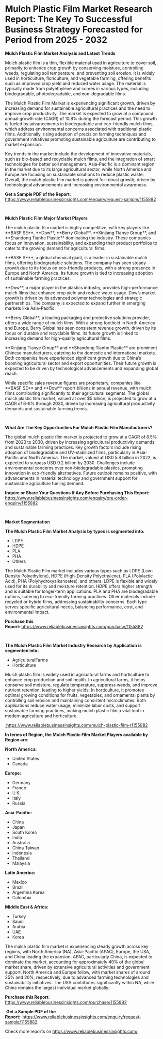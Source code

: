 <p><h1>Mulch Plastic Film Market Research Report: The Key To Successful Business Strategy Forecasted for Period from 2025 - 2032</h1></p><p><strong>Mulch Plastic Film Market Analysis and Latest Trends</strong></p>
<p><p>Mulch plastic film is a thin, flexible material used in agriculture to cover soil, primarily to enhance crop growth by conserving moisture, controlling weeds, regulating soil temperature, and preventing soil erosion. It is widely used in horticulture, floriculture, and vegetable farming, offering benefits such as improved crop yield and reduced water usage. The material is typically made from polyethylene and comes in various types, including biodegradable, photodegradable, and non-degradable films.</p><p>The Mulch Plastic Film Market is experiencing significant growth, driven by increasing demand for sustainable agricultural practices and the need to improve crop productivity. The market is expected to grow at a compound annual growth rate (CAGR) of 10.8% during the forecast period. This growth is fueled by advancements in biodegradable and eco-friendly mulch films, which address environmental concerns associated with traditional plastic films. Additionally, rising adoption of precision farming techniques and government initiatives promoting sustainable agriculture are contributing to market expansion.</p><p>Key trends in the market include the development of innovative materials, such as bio-based and recyclable mulch films, and the integration of smart technologies for better soil management. Asia-Pacific is a dominant region in the market due to its large agricultural sector, while North America and Europe are focusing on sustainable solutions to reduce plastic waste. Overall, the mulch plastic film market is poised for robust growth, driven by technological advancements and increasing environmental awareness.</p></p>
<p><strong>Get a Sample PDF of the Report:&nbsp;</strong> <a href="https://www.reliablebusinessinsights.com/enquiry/request-sample/1155882?utm_campaign=2032&utm_medium=2&utm_source=Github&utm_content=ia&utm_term=25012025&utm_id=mulch-plastic-film">https://www.reliablebusinessinsights.com/enquiry/request-sample/1155882</a></p>
<p>&nbsp;</p>
<p><strong>Mulch Plastic Film Major Market Players</strong></p>
<p><p>The mulch plastic film market is highly competitive, with key players like **BASF SE**, **Dow**, **Berry Global**, **Xinjiang Tianye Group**, and **Shandong Tianhe Plastic** dominating the industry. These companies focus on innovation, sustainability, and expanding their product portfolios to cater to the growing demand for agricultural films.</p><p>**BASF SE**, a global chemical giant, is a leader in sustainable mulch films, offering biodegradable solutions. The company has seen steady growth due to its focus on eco-friendly products, with a strong presence in Europe and North America. Its future growth is tied to increasing adoption of sustainable farming practices.</p><p>**Dow**, a major player in the plastics industry, provides high-performance mulch films that enhance crop yield and reduce water usage. Dow’s market growth is driven by its advanced polymer technologies and strategic partnerships. The company is expected to expand further in emerging markets like Asia-Pacific.</p><p>**Berry Global**, a leading packaging and protective solutions provider, offers a wide range of mulch films. With a strong foothold in North America and Europe, Berry Global has seen consistent revenue growth, driven by its focus on durable and recyclable films. Its future growth is linked to increasing demand for high-quality agricultural films.</p><p>**Xinjiang Tianye Group** and **Shandong Tianhe Plastic** are prominent Chinese manufacturers, catering to the domestic and international markets. Both companies have experienced significant growth due to China’s booming agricultural sector and export opportunities. Their future growth is expected to be driven by technological advancements and expanding global reach.</p><p>While specific sales revenue figures are proprietary, companies like **BASF SE** and **Dow** report billions in annual revenue, with mulch films contributing significantly to their agricultural segments. The global mulch plastic film market, valued at over $5 billion, is projected to grow at a CAGR of 6-8% through 2030, driven by increasing agricultural productivity demands and sustainable farming trends.</p></p>
<p>&nbsp;</p>
<p><strong>What Are The Key Opportunities For Mulch Plastic Film Manufacturers?</strong></p>
<p><p>The global mulch plastic film market is projected to grow at a CAGR of 6.5% from 2023 to 2030, driven by increasing agricultural productivity demands and sustainable farming practices. Key growth factors include rising adoption of biodegradable and UV-stabilized films, particularly in Asia-Pacific and North America. The market, valued at USD 5.8 billion in 2022, is expected to surpass USD 9.2 billion by 2030. Challenges include environmental concerns over non-biodegradable plastics, prompting innovation in eco-friendly alternatives. Future outlook remains positive, with advancements in material technology and government support for sustainable agriculture fueling demand.</p></p>
<p><strong>Inquire or Share Your Questions If Any Before Purchasing This Report:</strong> <a href="https://www.reliablebusinessinsights.com/enquiry/pre-order-enquiry/1155882?utm_campaign=2032&utm_medium=2&utm_source=Github&utm_content=ia&utm_term=25012025&utm_id=mulch-plastic-film">https://www.reliablebusinessinsights.com/enquiry/pre-order-enquiry/1155882</a></p>
<p>&nbsp;</p>
<p><strong>Market Segmentation</strong></p>
<p><strong>The Mulch Plastic Film Market Analysis by types is segmented into:</strong></p>
<p><ul><li>LDPE</li><li>HDPE</li><li>PLA</li><li>PHA</li><li>Others</li></ul></p>
<p><p>The Mulch Plastic Film market includes various types such as LDPE (Low-Density Polyethylene), HDPE (High-Density Polyethylene), PLA (Polylactic Acid), PHA (Polyhydroxyalkanoates), and others. LDPE is flexible and widely used for its durability and moisture retention. HDPE offers higher strength and is suitable for longer-term applications. PLA and PHA are biodegradable options, catering to eco-friendly farming practices. Other materials include recycled or hybrid films, addressing sustainability concerns. Each type serves specific agricultural needs, balancing performance, cost, and environmental impact.</p></p>
<p><strong>Purchase this Report:&nbsp;</strong><a href="https://www.reliablebusinessinsights.com/purchase/1155882?utm_campaign=2032&utm_medium=2&utm_source=Github&utm_content=ia&utm_term=25012025&utm_id=mulch-plastic-film">https://www.reliablebusinessinsights.com/purchase/1155882</a></p>
<p>&nbsp;</p>
<p><strong>The Mulch Plastic Film Market Industry Research by Application is segmented into:</strong></p>
<p><ul><li>AgriculturalFarms</li><li>Horticulture</li></ul></p>
<p><p>Mulch plastic film is widely used in agricultural farms and horticulture to enhance crop production and soil health. In agricultural farms, it helps conserve soil moisture, regulate temperature, suppress weeds, and improve nutrient retention, leading to higher yields. In horticulture, it promotes optimal growing conditions for fruits, vegetables, and ornamental plants by controlling soil erosion and maintaining consistent microclimates. Both applications reduce water usage, minimize labor costs, and support sustainable farming practices, making mulch plastic film a vital tool in modern agriculture and horticulture.</p></p>
<p><a href="https://www.reliablebusinessinsights.com/mulch-plastic-film-r1155882?utm_campaign=2032&utm_medium=2&utm_source=Github&utm_content=ia&utm_term=25012025&utm_id=mulch-plastic-film">&nbsp;https://www.reliablebusinessinsights.com/mulch-plastic-film-r1155882</a></p>
<p><strong>In terms of Region, the Mulch Plastic Film Market Players available by Region are:</strong></p>
<p>
    <p> <strong> North America: </strong>
        <ul>
            <li>United States</li>
            <li>Canada</li>
        </ul>
        </p> 
    <p> <strong> Europe: </strong>
        <ul>
            <li>Germany</li>
            <li>France</li>
            <li>U.K.</li>
            <li>Italy</li>
            <li>Russia</li>
        </ul>
        </p> 
    <p> <strong> Asia-Pacific: </strong>
        <ul>
            <li>China</li>
            <li>Japan</li>
            <li>South Korea</li>
            <li>India</li>
            <li>Australia</li>
            <li>China Taiwan</li>
            <li>Indonesia</li>
            <li>Thailand</li>
            <li>Malaysia</li>
        </ul>
        </p> 
    <p> <strong> Latin America: </strong>
        <ul>
            <li>Mexico</li>
            <li>Brazil</li>
            <li>Argentina Korea</li>
            <li>Colombia</li>
        </ul>
        </p> 
    <p> <strong> Middle East & Africa: </strong>
        <ul>
            <li>Turkey</li>
            <li>Saudi</li>
            <li>Arabia</li>
            <li>UAE</li>
            <li>Korea</li>
        </ul>
    </p>
    </p>
<p><p>The mulch plastic film market is experiencing steady growth across key regions, with North America (NA), Asia-Pacific (APAC), Europe, the USA, and China leading the expansion. APAC, particularly China, is expected to dominate the market, accounting for approximately 40% of the global market share, driven by extensive agricultural activities and government support. North America and Europe follow, with market shares of around 25% and 20%, respectively, due to advanced farming technologies and sustainability initiatives. The USA contributes significantly within NA, while China remains the largest individual market globally.</p></p>
<p><strong>Purchase this Report: </strong><a href="https://www.reliablebusinessinsights.com/purchase/1155882?utm_campaign=2032&utm_medium=2&utm_source=Github&utm_content=ia&utm_term=25012025&utm_id=mulch-plastic-film">https://www.reliablebusinessinsights.com/purchase/1155882</a></p>
<p>&nbsp;<strong>Get a Sample PDF of the Report:&nbsp;&nbsp;</strong><a href="https://www.reliablebusinessinsights.com/enquiry/request-sample/1155882?utm_campaign=2032&utm_medium=2&utm_source=Github&utm_content=ia&utm_term=25012025&utm_id=mulch-plastic-film">https://www.reliablebusinessinsights.com/enquiry/request-sample/1155882</a></p>
<p><strong></strong></p>
<p>Check more reports on <a href="https://www.reliablebusinessinsights.com/?utm_campaign=2032&utm_medium=2&utm_source=Github&utm_content=ia&utm_term=25012025&utm_id=mulch-plastic-film">https://www.reliablebusinessinsights.com/</a></p>